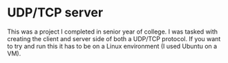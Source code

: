 # UDP/TCP server

This was a project I completed in senior year of college. I was tasked with creating the client and server side of
both a UDP/TCP protocol. If you want to try and run this it has to be on a Linux environment (I used Ubuntu on a VM).
